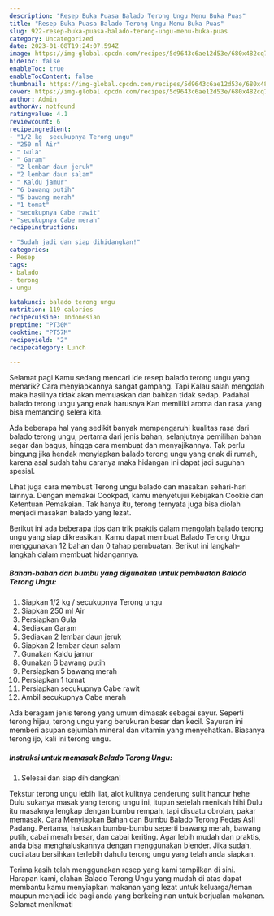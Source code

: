 ```yaml
---
description: "Resep Buka Puasa Balado Terong Ungu Menu Buka Puas"
title: "Resep Buka Puasa Balado Terong Ungu Menu Buka Puas"
slug: 922-resep-buka-puasa-balado-terong-ungu-menu-buka-puas
category: Uncategorized
date: 2023-01-08T19:24:07.594Z
image: https://img-global.cpcdn.com/recipes/5d9643c6ae12d53e/680x482cq70/balado-terong-ungu-foto-resep-utama.jpg
hideToc: false
enableToc: true
enableTocContent: false
thumbnail: https://img-global.cpcdn.com/recipes/5d9643c6ae12d53e/680x482cq70/balado-terong-ungu-foto-resep-utama.jpg
cover: https://img-global.cpcdn.com/recipes/5d9643c6ae12d53e/680x482cq70/balado-terong-ungu-foto-resep-utama.jpg
author: Admin
authorAv: notfound
ratingvalue: 4.1
reviewcount: 6
recipeingredient:
- "1/2 kg  secukupnya Terong ungu"
- "250 ml Air"
- " Gula"
- " Garam"
- "2 lembar daun jeruk"
- "2 lembar daun salam"
- " Kaldu jamur"
- "6 bawang putih"
- "5 bawang merah"
- "1 tomat"
- "secukupnya Cabe rawit"
- "secukupnya Cabe merah"
recipeinstructions:

- "Sudah jadi dan siap dihidangkan!"
categories:
- Resep
tags:
- balado
- terong
- ungu

katakunci: balado terong ungu 
nutrition: 119 calories
recipecuisine: Indonesian
preptime: "PT30M"
cooktime: "PT57M"
recipeyield: "2"
recipecategory: Lunch

---
```



Selamat pagi Kamu sedang mencari ide resep balado terong ungu yang menarik? Cara menyiapkannya sangat gampang. Tapi Kalau salah mengolah maka hasilnya tidak akan memuaskan dan bahkan tidak sedap. Padahal balado terong ungu yang enak harusnya Kan memiliki aroma dan rasa yang bisa memancing selera kita.


Ada beberapa hal yang sedikit banyak mempengaruhi kualitas rasa dari balado terong ungu, pertama dari jenis bahan, selanjutnya pemilihan bahan segar dan bagus, hingga cara membuat dan menyajikannya. Tak perlu bingung jika hendak menyiapkan balado terong ungu yang enak di rumah, karena asal sudah tahu caranya maka hidangan ini dapat jadi suguhan spesial.

Lihat juga cara membuat Terong ungu balado dan masakan sehari-hari lainnya. Dengan memakai Cookpad, kamu menyetujui Kebijakan Cookie dan Ketentuan Pemakaian. Tak hanya itu, terong ternyata juga bisa diolah menjadi masakan balado yang lezat.


Berikut ini ada beberapa tips dan trik praktis dalam mengolah balado terong ungu yang siap dikreasikan. Kamu dapat membuat Balado Terong Ungu menggunakan 12 bahan dan 0 tahap pembuatan. Berikut ini langkah-langkah dalam membuat hidangannya.

<!--inarticleads1-->

##### Bahan-bahan dan bumbu yang digunakan untuk pembuatan Balado Terong Ungu:

1. Siapkan 1/2 kg / secukupnya Terong ungu
1. Siapkan 250 ml Air
1. Persiapkan  Gula
1. Sediakan  Garam
1. Sediakan 2 lembar daun jeruk
1. Siapkan 2 lembar daun salam
1. Gunakan  Kaldu jamur
1. Gunakan 6 bawang putih
1. Persiapkan 5 bawang merah
1. Persiapkan 1 tomat
1. Persiapkan secukupnya Cabe rawit
1. Ambil secukupnya Cabe merah


Ada beragam jenis terong yang umum dimasak sebagai sayur. Seperti terong hijau, terong ungu yang berukuran besar dan kecil. Sayuran ini memberi asupan sejumlah mineral dan vitamin yang menyehatkan. Biasanya terong ijo, kali ini terong ungu. 

<!--inarticleads2-->

##### Instruksi untuk memasak Balado Terong Ungu:


1. Selesai dan siap dihidangkan!

Tekstur terong ungu lebih liat, alot kulitnya cenderung sulit hancur hehe Dulu sukanya masak yang terong ungu ini, itupun setelah menikah hihi Dulu itu masaknya lengkap dengan bumbu rempah, tapi disuatu obrolan, pakar memasak. Cara Menyiapkan Bahan dan Bumbu Balado Terong Pedas Asli Padang. Pertama, haluskan bumbu-bumbu seperti bawang merah, bawang putih, cabai merah besar, dan cabai keriting. Agar lebih mudah dan praktis, anda bisa menghaluskannya dengan menggunakan blender. Jika sudah, cuci atau bersihkan terlebih dahulu terong ungu yang telah anda siapkan. 

Terima kasih telah menggunakan resep yang kami tampilkan di sini. Harapan kami, olahan Balado Terong Ungu yang mudah di atas dapat membantu kamu menyiapkan makanan yang lezat untuk keluarga/teman maupun menjadi ide bagi anda yang berkeinginan untuk berjualan makanan. Selamat menikmati
